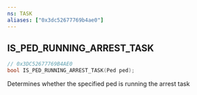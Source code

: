 ```yaml
---
ns: TASK
aliases: ["0x3dc52677769b4ae0"]
---
```

## IS_PED_RUNNING_ARREST_TASK

```c
// 0x3DC52677769B4AE0
bool IS_PED_RUNNING_ARREST_TASK(Ped ped);
```

Determines whether the specified ped is running the arrest task

